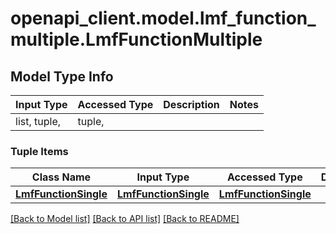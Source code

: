 # openapi_client.model.lmf_function_multiple.LmfFunctionMultiple

## Model Type Info
Input Type | Accessed Type | Description | Notes
------------ | ------------- | ------------- | -------------
list, tuple,  | tuple,  |  | 

### Tuple Items
Class Name | Input Type | Accessed Type | Description | Notes
------------- | ------------- | ------------- | ------------- | -------------
[**LmfFunctionSingle**](LmfFunctionSingle.md) | [**LmfFunctionSingle**](LmfFunctionSingle.md) | [**LmfFunctionSingle**](LmfFunctionSingle.md) |  | 

[[Back to Model list]](../../README.md#documentation-for-models) [[Back to API list]](../../README.md#documentation-for-api-endpoints) [[Back to README]](../../README.md)

